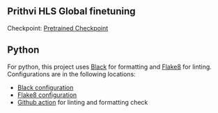 ## Prithvi HLS Global finetuning
<!---- Provide an overview of what is being achieved in this repo ----> 
Checkpoint: [ Pretrained Checkpoint](https://www.nsstc.uah.edu/data/sujit.roy/Prithvi_checkpoints/)



## Python
For python, this project uses [Black](https://black.readthedocs.io/en/stable/) for formatting and [Flake8](https://flake8.pycqa.org/en/latest/) for linting. Configurations are in the following locations:
  - [Black configuration](pyproject.toml)
  - [Flake8 configuration](tox.ini)
  - [Github action](.github/workflows/lint.yml) for linting and formatting check

